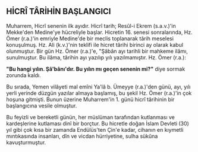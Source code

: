 ## HİCRÎ TÂRİHİN BAŞLANGICI

Muharrem, Hicrî senenin ilk ayıdır. Hicrî tarih; Resûl-i Ek­rem (s.a.v.)'in Mekke'den Medine'ye hücreliyle başlar. Hicretin 16. senesi sonralarında, Hz. Ömer (r.a.)'in emriyle Medine'de bir meclis toplanarak târih meselesi konuşulmuş. Hz. Ali (k.v.)'nin teklifi ile hicret târihi birinci ay olarak kabul olun­muştur. Bir gün Hz. Ömer (r.a.)'e, "Şâbân ayı tarihli bir mahke­me ilâmı, sunulmuştur. Bu ilâma, târihin ayı yazılıp yılı yazıl­mamıştır. Hz. Ömer (r.a.):

**"Bu hangi yılın. Şâ'bânı'dır. Bu yılın mı geçen senenin mi?"** diye sormak zorunda kaldı.

Bu sırada, Yemen vilâyeti mal emîni Ya'lâ b. Ümeyye (r.a.)'den günü, ayı, yılı yerli yerinde düzgün yazılar almaya başlamış, bu şekil Hz. Ömer (r.a.)'in çok hoşuna gitmişti. Bunun üzerine Muharrem'in 1. günü hicrî târihinin bir başlangıcı­na vesile olmuştur.

Bu feyizli ve bereketli günün, her müslüman tarafından kut­lanması ve kardeşlerine kutlaması dinî bir borçtur. Bu hicretle doğan İslam Devleti (30) yıl gibi çok kısa bir zamanda Endü­lüs'ten Çin'e kadar, cihanın en kıymetli mıntıkasında insanları, dîn ve vicdan hürriyetine, sulha sükûna kavuşturmuştur.
